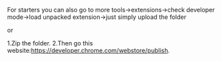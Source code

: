 For starters you can also go to more tools->extensions->check developer mode->load unpacked extension->just simply upload the folder

or

1.Zip the folder.
2.Then go this website:https://developer.chrome.com/webstore/publish.
